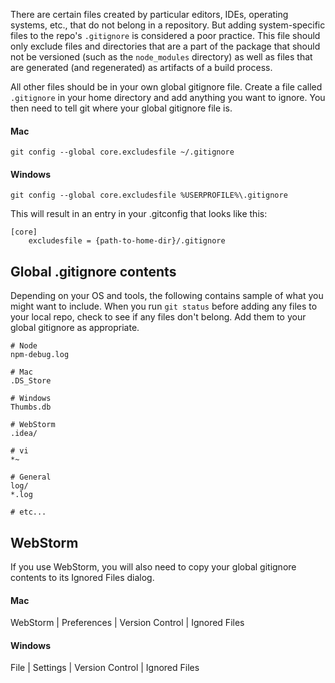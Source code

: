 There are certain files created by particular editors, IDEs, operating systems, etc., that do not belong in a repository. But adding system-specific files to the repo's `.gitignore` is considered a poor practice. This file should only exclude files and directories that are a part of the package that should not be versioned (such as the `node_modules` directory) as well as files that are generated (and regenerated) as artifacts of a build process.

All other files should be in your own global gitignore file. Create a file called `.gitignore` in your home directory and add anything you want to ignore. You then need to tell git where your global gitignore file is.

#### Mac
    git config --global core.excludesfile ~/.gitignore

#### Windows
    git config --global core.excludesfile %USERPROFILE%\.gitignore

This will result in an entry in your .gitconfig that looks like this:

    [core]
        excludesfile = {path-to-home-dir}/.gitignore

## Global .gitignore contents

Depending on your OS and tools, the following contains sample of what you might want to include. When you run `git status` before adding any files to your local repo, check to see if any files don't belong. Add them to your global gitignore as appropriate.

```
# Node
npm-debug.log

# Mac
.DS_Store

# Windows
Thumbs.db

# WebStorm
.idea/

# vi
*~

# General
log/
*.log

# etc...
```

## WebStorm

If you use WebStorm, you will also need to copy your global gitignore contents to its Ignored Files dialog.

#### Mac
WebStorm | Preferences | Version Control | Ignored Files

#### Windows
File | Settings | Version Control | Ignored Files
